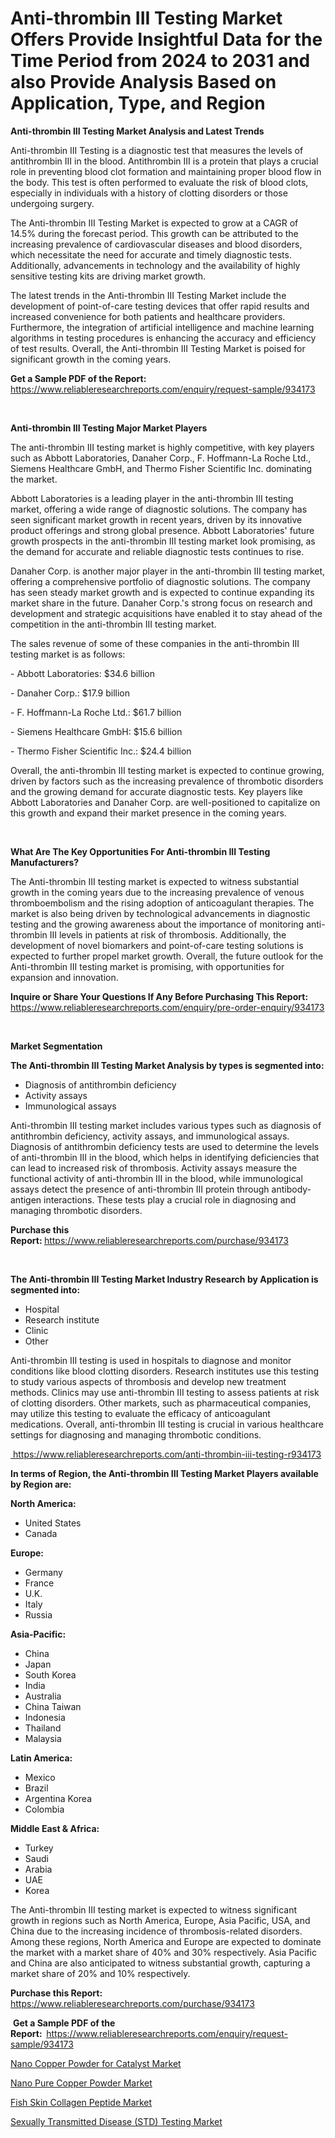 <p><h1>Anti-thrombin III Testing Market Offers Provide Insightful Data for the Time Period from 2024 to 2031 and also Provide Analysis Based on Application, Type, and Region</h1></p><p><strong>Anti-thrombin III Testing Market Analysis and Latest Trends</strong></p>
<p><p>Anti-thrombin III Testing is a diagnostic test that measures the levels of antithrombin III in the blood. Antithrombin III is a protein that plays a crucial role in preventing blood clot formation and maintaining proper blood flow in the body. This test is often performed to evaluate the risk of blood clots, especially in individuals with a history of clotting disorders or those undergoing surgery.</p><p>The Anti-thrombin III Testing Market is expected to grow at a CAGR of 14.5% during the forecast period. This growth can be attributed to the increasing prevalence of cardiovascular diseases and blood disorders, which necessitate the need for accurate and timely diagnostic tests. Additionally, advancements in technology and the availability of highly sensitive testing kits are driving market growth.</p><p>The latest trends in the Anti-thrombin III Testing Market include the development of point-of-care testing devices that offer rapid results and increased convenience for both patients and healthcare providers. Furthermore, the integration of artificial intelligence and machine learning algorithms in testing procedures is enhancing the accuracy and efficiency of test results. Overall, the Anti-thrombin III Testing Market is poised for significant growth in the coming years.</p></p>
<p><strong>Get a Sample PDF of the Report:&nbsp;</strong> <a href="https://www.reliableresearchreports.com/enquiry/request-sample/934173">https://www.reliableresearchreports.com/enquiry/request-sample/934173</a></p>
<p>&nbsp;</p>
<p><strong>Anti-thrombin III Testing Major Market Players</strong></p>
<p><p>The anti-thrombin III testing market is highly competitive, with key players such as Abbott Laboratories, Danaher Corp., F. Hoffmann-La Roche Ltd., Siemens Healthcare GmbH, and Thermo Fisher Scientific Inc. dominating the market.</p><p>Abbott Laboratories is a leading player in the anti-thrombin III testing market, offering a wide range of diagnostic solutions. The company has seen significant market growth in recent years, driven by its innovative product offerings and strong global presence. Abbott Laboratories' future growth prospects in the anti-thrombin III testing market look promising, as the demand for accurate and reliable diagnostic tests continues to rise.</p><p>Danaher Corp. is another major player in the anti-thrombin III testing market, offering a comprehensive portfolio of diagnostic solutions. The company has seen steady market growth and is expected to continue expanding its market share in the future. Danaher Corp.'s strong focus on research and development and strategic acquisitions have enabled it to stay ahead of the competition in the anti-thrombin III testing market.</p><p>The sales revenue of some of these companies in the anti-thrombin III testing market is as follows:</p><p>- Abbott Laboratories: $34.6 billion</p><p>- Danaher Corp.: $17.9 billion</p><p>- F. Hoffmann-La Roche Ltd.: $61.7 billion</p><p>- Siemens Healthcare GmbH: $15.6 billion</p><p>- Thermo Fisher Scientific Inc.: $24.4 billion</p><p>Overall, the anti-thrombin III testing market is expected to continue growing, driven by factors such as the increasing prevalence of thrombotic disorders and the growing demand for accurate diagnostic tests. Key players like Abbott Laboratories and Danaher Corp. are well-positioned to capitalize on this growth and expand their market presence in the coming years.</p></p>
<p>&nbsp;</p>
<p><strong>What Are The Key Opportunities For Anti-thrombin III Testing Manufacturers?</strong></p>
<p><p>The Anti-thrombin III testing market is expected to witness substantial growth in the coming years due to the increasing prevalence of venous thromboembolism and the rising adoption of anticoagulant therapies. The market is also being driven by technological advancements in diagnostic testing and the growing awareness about the importance of monitoring anti-thrombin III levels in patients at risk of thrombosis. Additionally, the development of novel biomarkers and point-of-care testing solutions is expected to further propel market growth. Overall, the future outlook for the Anti-thrombin III testing market is promising, with opportunities for expansion and innovation.</p></p>
<p><strong>Inquire or Share Your Questions If Any Before Purchasing This Report:</strong> <a href="https://www.reliableresearchreports.com/enquiry/pre-order-enquiry/934173">https://www.reliableresearchreports.com/enquiry/pre-order-enquiry/934173</a></p>
<p>&nbsp;</p>
<p><strong>Market Segmentation</strong></p>
<p><strong>The Anti-thrombin III Testing Market Analysis by types is segmented into:</strong></p>
<p><ul><li>Diagnosis of antithrombin deficiency</li><li>Activity assays</li><li>Immunological assays</li></ul></p>
<p><p>Anti-thrombin III testing market includes various types such as diagnosis of antithrombin deficiency, activity assays, and immunological assays. Diagnosis of antithrombin deficiency tests are used to determine the levels of anti-thrombin III in the blood, which helps in identifying deficiencies that can lead to increased risk of thrombosis. Activity assays measure the functional activity of anti-thrombin III in the blood, while immunological assays detect the presence of anti-thrombin III protein through antibody-antigen interactions. These tests play a crucial role in diagnosing and managing thrombotic disorders.</p></p>
<p><strong>Purchase this Report:&nbsp;</strong><a href="https://www.reliableresearchreports.com/purchase/934173">https://www.reliableresearchreports.com/purchase/934173</a></p>
<p>&nbsp;</p>
<p><strong>The Anti-thrombin III Testing Market Industry Research by Application is segmented into:</strong></p>
<p><ul><li>Hospital</li><li>Research institute</li><li>Clinic</li><li>Other</li></ul></p>
<p><p>Anti-thrombin III testing is used in hospitals to diagnose and monitor conditions like blood clotting disorders. Research institutes use this testing to study various aspects of thrombosis and develop new treatment methods. Clinics may use anti-thrombin III testing to assess patients at risk of clotting disorders. Other markets, such as pharmaceutical companies, may utilize this testing to evaluate the efficacy of anticoagulant medications. Overall, anti-thrombin III testing is crucial in various healthcare settings for diagnosing and managing thrombotic conditions.</p></p>
<p><a href="https://www.reliableresearchreports.com/anti-thrombin-iii-testing-r934173">&nbsp;https://www.reliableresearchreports.com/anti-thrombin-iii-testing-r934173</a></p>
<p><strong>In terms of Region, the Anti-thrombin III Testing Market Players available by Region are:</strong></p>
<p>
    <p> <strong> North America: </strong>
        <ul>
            <li>United States</li>
            <li>Canada</li>
        </ul>
        </p> 
    <p> <strong> Europe: </strong>
        <ul>
            <li>Germany</li>
            <li>France</li>
            <li>U.K.</li>
            <li>Italy</li>
            <li>Russia</li>
        </ul>
        </p> 
    <p> <strong> Asia-Pacific: </strong>
        <ul>
            <li>China</li>
            <li>Japan</li>
            <li>South Korea</li>
            <li>India</li>
            <li>Australia</li>
            <li>China Taiwan</li>
            <li>Indonesia</li>
            <li>Thailand</li>
            <li>Malaysia</li>
        </ul>
        </p> 
    <p> <strong> Latin America: </strong>
        <ul>
            <li>Mexico</li>
            <li>Brazil</li>
            <li>Argentina Korea</li>
            <li>Colombia</li>
        </ul>
        </p> 
    <p> <strong> Middle East & Africa: </strong>
        <ul>
            <li>Turkey</li>
            <li>Saudi</li>
            <li>Arabia</li>
            <li>UAE</li>
            <li>Korea</li>
        </ul>
    </p>
    </p>
<p><p>The Anti-thrombin III testing market is expected to witness significant growth in regions such as North America, Europe, Asia Pacific, USA, and China due to the increasing incidence of thrombosis-related disorders. Among these regions, North America and Europe are expected to dominate the market with a market share of 40% and 30% respectively. Asia Pacific and China are also anticipated to witness substantial growth, capturing a market share of 20% and 10% respectively.</p></p>
<p><strong>Purchase this Report: </strong><a href="https://www.reliableresearchreports.com/purchase/934173">https://www.reliableresearchreports.com/purchase/934173</a></p>
<p>&nbsp;<strong>Get a Sample PDF of the Report:&nbsp;&nbsp;</strong><a href="https://www.reliableresearchreports.com/enquiry/request-sample/934173">https://www.reliableresearchreports.com/enquiry/request-sample/934173</a></p>
<p><strong></strong></p>
<p><p><a href="https://issuu.com/reportprime-2/docs/nano-copper-powder-for-catalyst-market-size-2030.p">Nano Copper Powder for Catalyst Market</a></p><p><a href="https://issuu.com/reportprime-2/docs/nano-pure-copper-powder-market-size-2030.pptx">Nano Pure Copper Powder Market</a></p><p><a href="https://issuu.com/reportprime-2/docs/fish-skin-collagen-peptide-market-size-2030.pptx">Fish Skin Collagen Peptide Market</a></p><p><a href="https://github.com/cameroneffertz/Market-Research-Report-List-1/blob/main/sexually-transmitted-disease-std-testing-market.md">Sexually Transmitted Disease (STD) Testing Market</a></p></p>